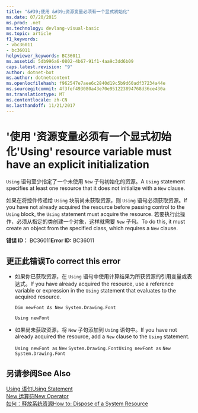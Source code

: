 ```yaml
---
title: "&#39;使用 &#39;资源变量必须有一个显式初始化"
ms.date: 07/20/2015
ms.prod: .net
ms.technology: devlang-visual-basic
ms.topic: article
f1_keywords:
- vbc36011
- bc36011
helpviewer_keywords: BC36011
ms.assetid: 5db996a6-0802-4b67-91f1-4aa9c3dd6b09
caps.latest.revision: "9"
author: dotnet-bot
ms.author: dotnetcontent
ms.openlocfilehash: f962547e7aee6c2840d19c5b9d60adf37234a44e
ms.sourcegitcommit: 4f3fef493080a43e70e951223894768d36ce430a
ms.translationtype: MT
ms.contentlocale: zh-CN
ms.lasthandoff: 11/21/2017
---
```

# <a name="39using39-resource-variable-must-have-an-explicit-initialization"></a><span data-ttu-id="10ae0-102">&#39;使用 &#39;资源变量必须有一个显式初始化</span><span class="sxs-lookup"><span data-stu-id="10ae0-102">&#39;Using&#39; resource variable must have an explicit initialization</span></span>
<span data-ttu-id="10ae0-103">`Using` 语句至少指定了一个未使用 `New` 子句初始化的资源。</span><span class="sxs-lookup"><span data-stu-id="10ae0-103">A `Using` statement specifies at least one resource that it does not initialize with a `New` clause.</span></span>  
  
 <span data-ttu-id="10ae0-104">如果在将控件传递给 `Using` 块前尚未获取资源，则 `Using` 语句必须获取资源。</span><span class="sxs-lookup"><span data-stu-id="10ae0-104">If you have not already acquired the resource before passing control to the `Using` block, the `Using` statement must acquire the resource.</span></span> <span data-ttu-id="10ae0-105">若要执行此操作，必须从指定的类创建一个对象，这样就需要 `New` 子句。</span><span class="sxs-lookup"><span data-stu-id="10ae0-105">To do this, it must create an object from the specified class, which requires a `New` clause.</span></span>  
  
 <span data-ttu-id="10ae0-106">**错误 ID：** BC36011</span><span class="sxs-lookup"><span data-stu-id="10ae0-106">**Error ID:** BC36011</span></span>  
  
## <a name="to-correct-this-error"></a><span data-ttu-id="10ae0-107">更正此错误</span><span class="sxs-lookup"><span data-stu-id="10ae0-107">To correct this error</span></span>  
  
-   <span data-ttu-id="10ae0-108">如果你已获取资源，在 `Using` 语句中使用计算结果为所获资源的引用变量或表达式。</span><span class="sxs-lookup"><span data-stu-id="10ae0-108">If you have already acquired the resource, use a reference variable or expression in the `Using` statement that evaluates to the acquired resource.</span></span>  
  
     `Dim newFont As New System.Drawing.Font`  
  
     `Using newFont`  
  
-   <span data-ttu-id="10ae0-109">如果尚未获取资源，将 `New` 子句添加到 `Using` 语句中。</span><span class="sxs-lookup"><span data-stu-id="10ae0-109">If you have not already acquired the resource, add a `New` clause to the `Using` statement.</span></span>  
  
     <span data-ttu-id="10ae0-110">`Using newFont as`   `New`   `System.Drawing.Font`</span><span class="sxs-lookup"><span data-stu-id="10ae0-110">`Using newFont as`   `New`   `System.Drawing.Font`</span></span>  
  
## <a name="see-also"></a><span data-ttu-id="10ae0-111">另请参阅</span><span class="sxs-lookup"><span data-stu-id="10ae0-111">See Also</span></span>  
 [<span data-ttu-id="10ae0-112">Using 语句</span><span class="sxs-lookup"><span data-stu-id="10ae0-112">Using Statement</span></span>](../../visual-basic/language-reference/statements/using-statement.md)  
 [<span data-ttu-id="10ae0-113">New 运算符</span><span class="sxs-lookup"><span data-stu-id="10ae0-113">New Operator</span></span>](../../visual-basic/language-reference/operators/new-operator.md)  
 [<span data-ttu-id="10ae0-114">如何：释放系统资源</span><span class="sxs-lookup"><span data-stu-id="10ae0-114">How to: Dispose of a System Resource</span></span>](../../visual-basic/programming-guide/language-features/control-flow/how-to-dispose-of-a-system-resource.md)
